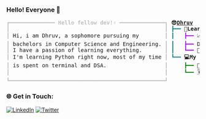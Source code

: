 ### Hello! Everyone 👋
<pre style="font-family:'Space Mono','DejaVu Sans Mono',consolas,'Courier New',monospace"><span style="color: #c0c0c0; text-decoration-color: #c0c0c0">┏━━━━━━━━━━━━━━ </span><span style="color: #c0c0c0; text-decoration-color: #c0c0c0; font-weight: bold">Hello fellow dev!✌️</span><span style="color: #c0c0c0; text-decoration-color: #c0c0c0"> ━━━━━━━━━━━━━━┓</span> <span style="font-weight: bold">😎️</span><span style="font-weight: bold"><a href="https://www.github.com/ogdhruv">Dhruv</a></span>                    
<span style="color: #c0c0c0; text-decoration-color: #c0c0c0">┃</span>                                                <span style="color: #c0c0c0; text-decoration-color: #c0c0c0">┃</span> <span style="color: #008080; text-decoration-color: #008080">┣━━ </span><span style="font-weight: bold">🐍️Learning python</span>      
<span style="color: #c0c0c0; text-decoration-color: #c0c0c0">┃</span> Hi, i am Dhruv, a sophomore pursuing my        <span style="color: #c0c0c0; text-decoration-color: #c0c0c0">┃</span> <span style="color: #008080; text-decoration-color: #008080">┃   </span><span style="color: #af00ff; text-decoration-color: #af00ff">┣━━ </span>📈️#100DayofWeb     
<span style="color: #c0c0c0; text-decoration-color: #c0c0c0">┃</span> bachelors in Computer Science and Engineering. <span style="color: #c0c0c0; text-decoration-color: #c0c0c0">┃</span> <span style="color: #008080; text-decoration-color: #008080">┃   </span><span style="color: #af00ff; text-decoration-color: #af00ff">┣━━ </span>Django             
<span style="color: #c0c0c0; text-decoration-color: #c0c0c0">┃</span> I have a passion of learning everything.       <span style="color: #c0c0c0; text-decoration-color: #c0c0c0">┃</span> <span style="color: #008080; text-decoration-color: #008080">┃   </span><span style="color: #af00ff; text-decoration-color: #af00ff">┗━━ </span>👨‍💻️DevOps         
<span style="color: #c0c0c0; text-decoration-color: #c0c0c0">┃</span> I&#x27;m learning Python right now, most of my time <span style="color: #c0c0c0; text-decoration-color: #c0c0c0">┃</span> <span style="color: #008080; text-decoration-color: #008080">┗━━ </span><span style="font-weight: bold">💻️My projects</span>          
<span style="color: #c0c0c0; text-decoration-color: #c0c0c0">┃</span> is spent on terminal and DSA.                  <span style="color: #c0c0c0; text-decoration-color: #c0c0c0">┃</span> <span style="color: #008080; text-decoration-color: #008080">    </span><span style="color: #008000; text-decoration-color: #008000">┣━━ </span>🌟️<a href="https://github.com/ogdhruv/faster-kid">fasterKid</a>        
<span style="color: #c0c0c0; text-decoration-color: #c0c0c0">┃</span>                                                <span style="color: #c0c0c0; text-decoration-color: #c0c0c0">┃</span> <span style="color: #008080; text-decoration-color: #008080">    </span><span style="color: #008000; text-decoration-color: #008000">┗━━ </span>🗓️soon will add more
<span style="color: #c0c0c0; text-decoration-color: #c0c0c0">┗━━━━━━━━━━━━━━━━━━━━━━━━━━━━━━━━━━━━━━━━━━━━━━━━┛</span>                            
</pre>
### 🌐 Get in Touch:
[![LinkedIn](https://img.shields.io/badge/LinkedIn-%230077B5.svg?logo=linkedin&logoColor=white)](https://linkedin.com/in/https://www.linkedin.com/in/dhruv-r-a87564183/) [![Twitter](https://img.shields.io/badge/Twitter-%231DA1F2.svg?logo=Twitter&logoColor=white)](https://twitter.com/OGdhruv)